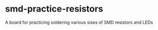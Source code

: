 smd-practice-resistors
======================

A board for practicing soldering various sises of SMD resistors and LEDs
